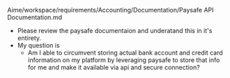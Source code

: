 Aime/workspace/requirements/Accounting/Documentation/Paysafe API Documentation.md
- Please review the paysafe documentaion and underatand this in it's entirety.
- My question is
  - Am I able to circumvent storing actual bank account and credit card information on my platform by leveraging paysafe to store that info for me and make it available via api and secure connection?